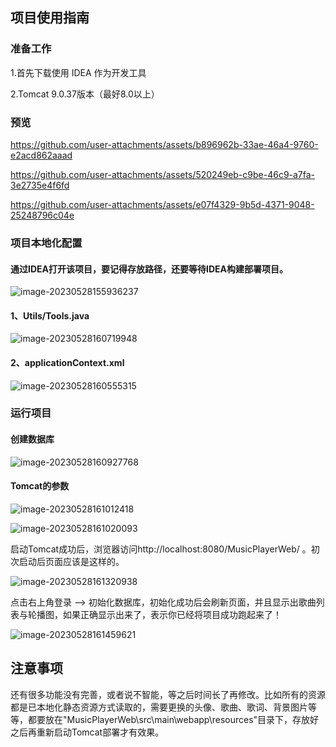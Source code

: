 ## 项目使用指南

### 准备工作

1.首先下载使用 IDEA 作为开发工具

2.Tomcat 9.0.37版本（最好8.0以上）


### 预览


https://github.com/user-attachments/assets/b896962b-33ae-46a4-9760-e2acd862aaad

https://github.com/user-attachments/assets/520249eb-c9be-46c9-a7fa-3e2735e4f6fd

https://github.com/user-attachments/assets/e07f4329-9b5d-4371-9048-25248796c04e


### 项目本地化配置

#### 通过IDEA打开该项目，要记得存放路径，还要等待IDEA构建部署项目。

![image-20230528155936237](https://github.com/PKM-Bai/MusicPlayerWeb/assets/95196320/d39ece23-86fc-42c6-a1fe-b53d988b52c7)


#### 1、Utils/Tools.java

![image-20230528160719948](https://github.com/PKM-Bai/MusicPlayerWeb/assets/95196320/63305ba0-c2f6-43cb-ab7b-4e6339dfa00d)




#### 2、applicationContext.xml

![image-20230528160555315](https://github.com/PKM-Bai/MusicPlayerWeb/assets/95196320/821f6be1-3a7a-4b27-9d35-66f4df27e489)




### 运行项目

#### 创建数据库

![image-20230528160927768](https://github.com/PKM-Bai/MusicPlayerWeb/assets/95196320/ba270b88-a01a-43f5-8029-b2b5a79f142a)




#### Tomcat的参数

![image-20230528161012418](https://github.com/PKM-Bai/MusicPlayerWeb/assets/95196320/01b715b7-3744-40ae-a861-2dc343f2350a)


![image-20230528161020093](https://github.com/PKM-Bai/MusicPlayerWeb/assets/95196320/520463bd-5f65-4e59-bc9f-15a095121b16)




启动Tomcat成功后，浏览器访问http://localhost:8080/MusicPlayerWeb/ 。初次启动后页面应该是这样的。

![image-20230528161320938](https://github.com/PKM-Bai/MusicPlayerWeb/assets/95196320/b0ee2c42-7fc3-4d96-b182-86e1673bc5e6)


点击右上角登录 —> 初始化数据库，初始化成功后会刷新页面，并且显示出歌曲列表与轮播图，如果正确显示出来了，表示你已经将项目成功跑起来了！

![image-20230528161459621](https://github.com/PKM-Bai/MusicPlayerWeb/assets/95196320/8cf958bf-f34d-449a-95d1-4de68a27387d)






## 注意事项

还有很多功能没有完善，或者说不智能，等之后时间长了再修改。比如所有的资源都是已本地化静态资源方式读取的，需要更换的头像、歌曲、歌词、背景图片等等，都要放在"MusicPlayerWeb\src\main\webapp\resources\"目录下，存放好之后再重新启动Tomcat部署才有效果。
